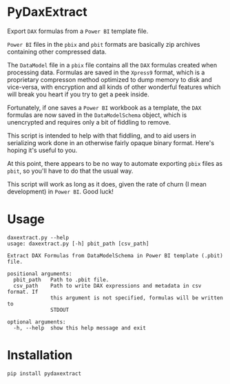# PyDaxExtract

Export `DAX` formulas from a `Power BI` template file.

`Power BI` files in the `pbix` and `pbit` formats are basically zip archives containing other compressed data.

The `DataModel` file in a `pbix` file contains all the `DAX` formulas created when processing data. Formulas are saved in the `Xpress9` format, which is a proprietary compresson method optimized to dump memory to disk and vice-versa, with encryption and all kinds of other wonderful features which will break you heart if you try to get a peek inside.

Fortunately, if one saves a `Power BI` workbook as a template, the `DAX` formulas are now saved in the `DataModelSchema` object, which is unencrypted and requires only a bit of fiddling to remove.

This script is intended to help with that fiddling, and to aid users in serializing work done in an otherwise fairly opaque binary format. Here's hoping it's useful to you.

At this point, there appears to be no way to automate exporting `pbix` files as `pbit`, so you'll have to do that the usual way.  

This script will work as long as it does, given the rate of churn (I mean development) in `Power BI`. Good luck!

# Usage

```
daxextract.py --help
usage: daxextract.py [-h] pbit_path [csv_path]

Extract DAX Formulas from DataModelSchema in Power BI template (.pbit) file.

positional arguments:
  pbit_path   Path to .pbit file.
  csv_path    Path to write DAX expressions and metadata in csv format. If
              this argument is not specified, formulas will be written to
              STDOUT

optional arguments:
  -h, --help  show this help message and exit
```

# Installation

```bash
pip install pydaxextract
```
